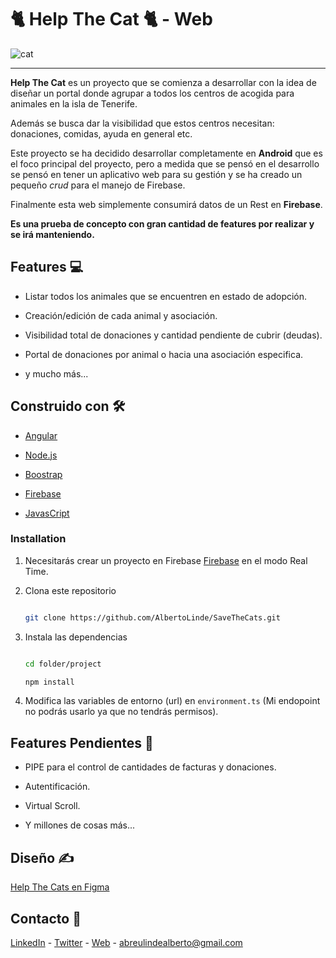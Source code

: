 # 🐈 Help The Cat 🐈 - Web
![cat](https://user-images.githubusercontent.com/44638858/116824874-6bf23400-ab84-11eb-8119-60bc4ba271a2.PNG)



------------



**Help The Cat** es un proyecto que se comienza a desarrollar con la idea de diseñar un portal donde agrupar a todos los centros de acogida para animales en la isla de Tenerife. 



Además se busca dar la visibilidad que estos centros necesitan: donaciones, comidas,  ayuda en general etc.



Este proyecto se ha decidido desarrollar completamente en **Android** que es el foco principal del proyecto, pero a medida que se pensó en el desarrollo se pensó en tener un aplicativo web para su gestión y se ha creado un pequeño *crud*  para el manejo de Firebase.



Finalmente esta web simplemente consumirá datos de un Rest en **Firebase**.



**Es una prueba de concepto con gran cantidad de features por realizar y se irá manteniendo.**



## Features 💻



- Listar todos los animales que se encuentren en estado de adopción.

- Creación/edición de cada animal y asociación.

- Visibilidad total de donaciones y cantidad pendiente de cubrir (deudas).

- Portal de donaciones por animal o hacia una asociación especifica.

- y mucho más... 



## Construido con 🛠️



* [Angular](https://angular.io/) 

* [Node.js](https://nodejs.org/es/)

* [Boostrap](https://getbootstrap.com/)

* [Firebase]()

* [JavasCript]()



### Installation



1. Necesitarás crear un proyecto en Firebase [Firebase](https://console.firebase.google.com/) en el modo Real Time.

2. Clona este repositorio

   ```sh

   git clone https://github.com/AlbertoLinde/SaveTheCats.git

   ```

3. Instala las dependencias

   ```sh

   cd folder/project

   npm install

   ```

4. Modifica las variables de entorno (url) en `environment.ts` (Mi endopoint no podrás usarlo ya que no tendrás permisos).





## Features Pendientes 🔨

* PIPE para el control de cantidades de facturas y donaciones.

* Autentificación.

* Virtual Scroll.

* Y millones de cosas más...



## Diseño ✍



[Help The Cats en Figma](https://www.figma.com/file/rxAmqNmebjUhcMWct8sOGe/Help-The-Cat?node-id=0%3A1 "Help The Cats en Figma")



## Contacto 📩

[LinkedIn](www.linkedin.com/in/albertolinde "LinkedIn") - [Twitter](https://twitter.com/AlberALinde "Twitter") - [Web](https://www.albertolinde.com/ "Web") - abreulindealberto@gmail.com
